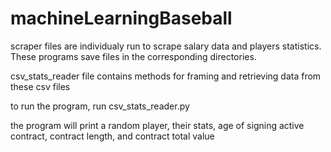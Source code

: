 # machineLearningBaseball

scraper files are individualy run to scrape salary data and players statistics. 
These programs save files in the corresponding directories.

csv_stats_reader file contains methods for framing and retrieving data from these csv files 

to run the program, run csv_stats_reader.py

the program will print a random player, their stats, age of signing active contract, contract length, and contract total value